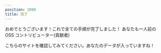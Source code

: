 ```yaml
---
position: 1090
title: 完了
---
```


おめでとうございます！これで全ての手順が完了しました！
あなたも一人前の OSS コントリビューター(貢献者)

こちらのサイトを確認してみてください。あなたのデータが入っていますね！
